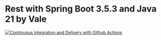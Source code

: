 # Rest with Spring Boot 3.5.3 and Java 21 by Vale

[![Continuous Integration and Delivery with Github Actions](https://github.com/jvictorvale/rest-with-spring-boot-and-java/actions/workflows/continuous-deployment.yml/badge.svg?branch=main)](https://github.com/jvictorvale/rest-with-spring-boot-and-java/actions/workflows/continuous-deployment.yml)